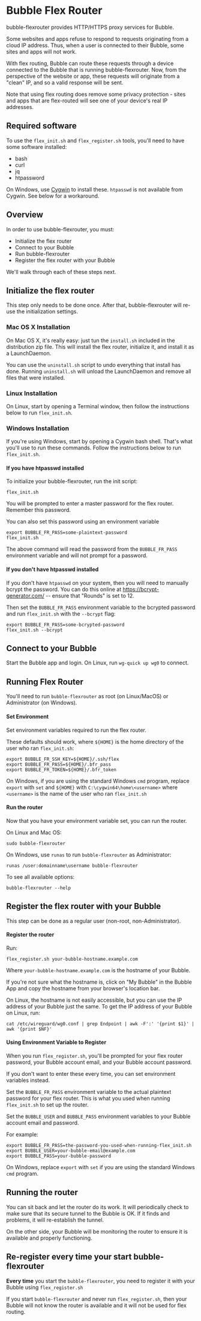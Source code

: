 # Bubble Flex Router
bubble-flexrouter provides HTTP/HTTPS proxy services for Bubble.

Some websites and apps refuse to respond to requests originating from a cloud IP address.
Thus, when a user is connected to their Bubble, some sites and apps will not work.

With flex routing, Bubble can route these requests through a device connected to the Bubble that is running bubble-flexrouter.
Now, from the perspective of the website or app, these requests will originate from a "clean" IP, and so a valid response
will be sent.

Note that using flex routing does remove some privacy protection - sites and apps that are flex-routed will see
one of your device's real IP addresses.

## Required software
To use the `flex_init.sh` and `flex_register.sh` tools, you'll need to have some software installed:

  * bash
  * curl
  * jq
  * htpassword

On Windows, use [Cygwin](https://cygwin.com) to install these.
`htpasswd` is not available from Cygwin. See below for a workaround.

## Overview
In order to use bubble-flexrouter, you must:

  * Initialize the flex router
  * Connect to your Bubble
  * Run bubble-flexrouter
  * Register the flex router with your Bubble

We'll walk through each of these steps next.

## Initialize the flex router
This step only needs to be done once. After that, bubble-flexrouter will re-use the initialization settings.

### Mac OS X Installation
On Mac OS X, it's really easy: just tun the `install.sh` included in the distribution zip file.
This will install the flex router, initialize it, and install it as a LaunchDaemon.

You can use the `uninstall.sh` script to undo everything that install has done.
Running `uninstall.sh` will unload the LaunchDaemon and remove all files that were installed.

### Linux Installation
On Linux, start by opening a Terminal window, then follow the instructions below to run `flex_init.sh`.

### Windows Installation
If you're using Windows, start by opening a Cygwin bash shell. That's what you'll use to run these commands.
Follow the instructions below to run `flex_init.sh`.

#### If you have htpasswd installed
To initialize your bubble-flexrouter, run the init script:

```shell script
flex_init.sh
```

You will be prompted to enter a master password for the flex router. Remember this password.

You can also set this password using an environment variable

```shell script
export BUBBLE_FR_PASS=some-plaintext-password
flex_init.sh
```

The above command will read the password from the `BUBBLE_FR_PASS` environment variable and will not
prompt for a password.

#### If you don't have htpasswd installed
If you don't have `htpasswd` on your system, then you will need to manually bcrypt the password.
You can do this online at https://bcrypt-generator.com/ -- ensure that "Rounds" is set to 12.

Then set the `BUBBLE_FR_PASS` environment variable to the bcrypted password and
run `flex_init.sh` with the `--bcrypt` flag:

```shell script
export BUBBLE_FR_PASS=some-bcrypted-password
flex_init.sh --bcrypt
```
 
## Connect to your Bubble
Start the Bubble app and login. On Linux, run `wg-quick up wg0` to connect.

## Running Flex Router
You'll need to run `bubble-flexrouter` as root (on Linux/MacOS) or Administrator (on Windows).

#### Set Environment
Set environment variables required to run the flex router.

These defaults should work, where `${HOME}` is the home directory of the user who ran `flex_init.sh`:

```shell script
export BUBBLE_FR_SSH_KEY=${HOME}/.ssh/flex
export BUBBLE_FR_PASS=${HOME}/.bfr_pass
export BUBBLE_FR_TOKEN=${HOME}/.bfr_token
```

On Windows, if you are using the standard Windows `cmd` program,
replace `export` with `set` and `${HOME}` with `C:\cygwin64\home\<username>`
where `<username>` is the name of the user who ran `flex_init.sh`

#### Run the router
Now that you have your environment variable set, you can run the router.

On Linux and Mac OS:

```shell script
sudo bubble-flexrouter
```

On Windows, use `runas` to run `bubble-flexrouter` as Administrator:

```shell script
runas /user:domainname\username bubble-flexrouter
```

To see all available options:

```shell script
bubble-flexrouter --help
```

## Register the flex router with your Bubble
This step can be done as a regular user (non-root, non-Administrator).

#### Register the router
Run:

```shell script
flex_register.sh your-bubble-hostname.example.com
```

Where `your-bubble-hostname.example.com` is the hostname of your Bubble.

If you're not sure what the hostname is, click on "My Bubble" in the Bubble App and copy the hostname
from your browser's location bar.

On Linux, the hostname is not easily accessible, but you can use the IP address of your Bubble just the same.
To get the IP address of your Bubble on Linux, run:

```shell script
cat /etc/wireguard/wg0.conf | grep Endpoint | awk -F':' '{print $1}' | awk '{print $NF}'
```

#### Using Environment Variable to Register
When you run `flex_register.sh`, you'll be prompted for your flex router password, your Bubble account email,
and your Bubble account password.

If you don't want to enter these every time, you can set environment variables instead.

Set the `BUBBLE_FR_PASS` environment variable to the actual plaintext password for your flex router.
This is what you used when running `flex_init.sh` to set up the router.

Set the `BUBBLE_USER` and `BUBBLE_PASS` environment variables to your Bubble account email and password.

For example:

```shell script
export BUBBLE_FR_PASS=the-password-you-used-when-running-flex_init.sh
export BUBBLE_USER=your-bubble-email@example.com
export BUBBLE_PASS=your-bubble-password
```

On Windows, replace `export` with `set` if you are using the standard Windows `cmd` program.

## Running the router
You can sit back and let the router do its work. It will periodically check to make sure that its
secure tunnel to the Bubble is OK. If it finds and problems, it will re-establish the tunnel.

On the other side, your Bubble will be monitoring the router to ensure it is available and properly functioning.

## Re-register every time your start bubble-flexrouter 
**Every time** you start the `bubble-flexrouter`, you need to register it with your Bubble using `flex_register.sh`

If you start `bubble-flexrouter` and never run `flex_register.sh`, then your Bubble will not know the router is
available and it will not be used for flex routing.
